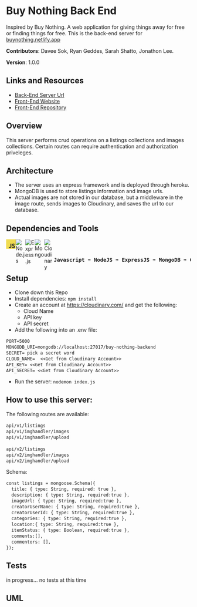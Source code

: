 # Buy Nothing Back End

Inspired by Buy Nothing. A web application for giving things away for free or finding things for free. This is the back-end server for [buynothing.netlify.app](https://buynothing-frontend.netlify.app/main)

**Contributors**: Davee Sok, Ryan Geddes, Sarah Shatto, Jonathon Lee.

**Version**: 1.0.0

## Links and Resources

- [Back-End Server Url](https://buynothingbackend.herokuapp.com/)
- [Front-End Website](https://buynothing-frontend.netlify.app/main)
- [Front-End Repository](https://github.com/daveeS987/buy-nothing-frontend)

## Overview

This server performs crud operations on a listings collections and images collections. Certain routes can require authentication and authorization priveleges.

## Architecture

- The server uses an express framework and is deployed through heroku.
- MongoDB is used to store listings information and image urls.
- Actual images are not stored in our database, but a middleware in the image route, sends images to Cloudinary, and saves the url to our database.

## Dependencies and Tools

<img align="left" alt="JavaScript" width="26px" src="https://raw.githubusercontent.com/github/explore/80688e429a7d4ef2fca1e82350fe8e3517d3494d/topics/javascript/javascript.png"/>
<img align="left" alt="Node.js" width="26px" src="https://external-content.duckduckgo.com/iu/?u=https%3A%2F%2Fwww.ict.social%2Fimages%2F5728%2Fnodejs_logo.png&f=1&nofb=1"/>
<img align="left" alt="Express.js" width="26px" src="https://expressjs.com/images/express-facebook-share.png"/>
<img align="left" alt="Mongo" width="26px" src="https://external-content.duckduckgo.com/iu/?u=https%3A%2F%2Fcdn.iconscout.com%2Ficon%2Ffree%2Fpng-256%2Fmongodb-3-1175138.png&f=1&nofb=1"/>
<img  align="left" alt="Cloudinary" width="26px" src="https://external-content.duckduckgo.com/iu/?u=https%3A%2F%2Fcloudinary-res.cloudinary.com%2Fimage%2Fupload%2Fc_scale%2Cfl_attachment%2Cw_500%2Fv1%2Flogo%2Ffor_white_bg%2Fcloudinary_icon_for_white_bg.png&f=1&nofb=1"/>

</br>
<br>
<pre>
<b>Javascript ➡ NodeJS ➡ ExpressJS ➡ MongoDB ➡ Cloudinary </b>
</pre>

## Setup

- Clone down this Repo
- Install dependencies: `npm install`
- Create an account at https://cloudinary.com/ and get the following:
  - Cloud Name
  - API key
  - API secret
- Add the following into an .env file:

```
PORT=5000
MONGODB_URI=mongodb://localhost:27017/buy-nothing-backend
SECRET= pick a secret word
CLOUD_NAME=  <<Get from Cloudinary Account>>
API_KEY= <<Get from Cloudinary Account>>
API_SECRET= <<Get from Cloudinary Account>>
```

- Run the server: `nodemon index.js`

## How to use this server:

The following routes are available:

```
api/v1/listings
api/v1/imghandler/images
api/v1/imghandler/upload

api/v2/listings
api/v2/imghandler/images
api/v2/imghandler/upload

```

Schema:

```
const listings = mongoose.Schema({
  title: { type: String, required: true },
  description: { type: String, required:true },
  imageUrl: { type: String, required:true },
  creatorUserName: { type: String, required:true },
  creatorUserId: { type: String, required:true },
  categories: { type: String, required:true },
  location:{ type: String, required:true },
  itemStatus: { type: Boolean, required:true },
  comments:[],
  commentors: [],
});
```

## Tests

<!-- - How do you run tests?
- Any tests of note?
- Describe any tests that you did not complete, skipped, etc -->

<!-- In the terminal enter: `npm test` -->

in progress...
no tests at this time

## UML

<!-- Link to an image of the UML for your application and response to events -->

<!-- Dev Notes

To see Heroku logs:

heroku logs --tail --app davee-auth-api-server

-->

